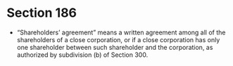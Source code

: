 # Section 186

- “Shareholders’ agreement” means a written agreement among all of the shareholders of a close corporation, or if a close corporation has only one shareholder between such shareholder and the corporation, as authorized by subdivision (b) of Section 300.